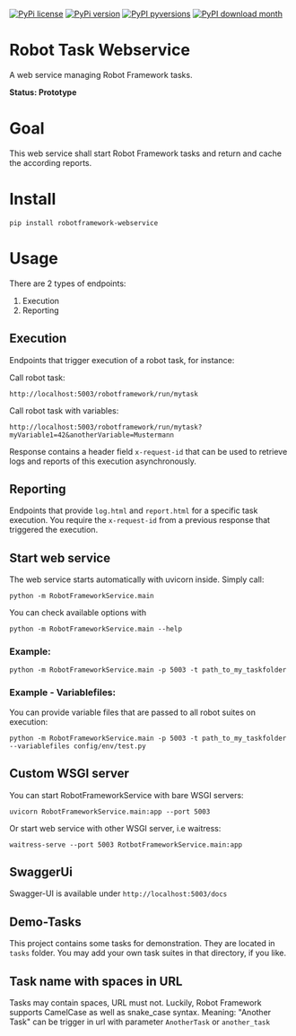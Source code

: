 [![PyPi license](https://badgen.net/pypi/license/robotframework-webservice/)](https://pypi.com/project/robotframework-webservice/) [![PyPi version](https://badgen.net/pypi/v/robotframework-webservice/)](https://pypi.org/project/robotframework-webservice) [![PyPI pyversions](https://img.shields.io/pypi/pyversions/robotframework-webservice.svg)](https://pypi.python.org/pypi/robotframework-webservice/) [![PyPI download month](https://img.shields.io/pypi/dm/robotframework-webservice.svg)](https://pypi.python.org/pypi/robotframework-webservice/) 

# Robot Task Webservice

A web service managing Robot Framework tasks.

**Status: Prototype**

# Goal

This web service shall start Robot Framework tasks and return and cache the according reports.

# Install
```
pip install robotframework-webservice
```

# Usage
There are 2 types of endpoints: 
1. Execution
2. Reporting

## Execution
Endpoints that trigger execution of a robot task, for instance:

Call robot task:

    http://localhost:5003/robotframework/run/mytask

Call robot task with variables:

    http://localhost:5003/robotframework/run/mytask?myVariable1=42&anotherVariable=Mustermann

Response contains a header field `x-request-id` that can be used to retrieve logs and reports of this execution asynchronously.

## Reporting
Endpoints that provide `log.html` and `report.html` for a specific task execution. You require the `x-request-id` from a previous response that triggered the execution.


## Start web service

The web service starts automatically with uvicorn inside. Simply call:

    python -m RobotFrameworkService.main

You can check available options with

    python -m RobotFrameworkService.main --help

### Example:

    python -m RobotFrameworkService.main -p 5003 -t path_to_my_taskfolder

### Example - Variablefiles:

You can provide variable files that are passed to all robot suites on execution:

    python -m RobotFrameworkService.main -p 5003 -t path_to_my_taskfolder --variablefiles config/env/test.py

## Custom WSGI server

You can start RobotFrameworkService with bare WSGI servers:
    
    uvicorn RobotFrameworkService.main:app --port 5003

Or start web service with other WSGI server, i.e waitress:

    waitress-serve --port 5003 RotbotFrameworkService.main:app

## SwaggerUi
Swagger-UI is available under `http://localhost:5003/docs`


## Demo-Tasks

This project contains some tasks for demonstration. They are located in ``tasks`` folder. You may add
your own task suites in that directory, if you like.

## Task name with spaces in URL

Tasks may contain spaces, URL must not. Luckily, Robot Framework supports CamelCase as well as snake_case syntax.
Meaning: "Another Task" can be trigger in url with parameter `AnotherTask` or ``another_task``
